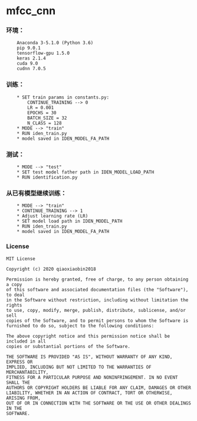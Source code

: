 mfcc_cnn
=====

### 环境：
		Anaconda 3-5.1.0 (Python 3.6)
		pip 9.0.1
		tensorflow-gpu 1.5.0
		keras 2.1.4
		cuda 9.0
		cudnn 7.0.5

### 训练：
		* SET train params in constants.py:
			CONTINUE_TRAINING --> 0
			LR = 0.001
			EPOCHS = 30
			BATCH_SIZE = 32
			N_CLASS = 128
		* MODE --> "train"
		* RUN iden_train.py
		* model saved in IDEN_MODEL_FA_PATH

### 测试：
		* MODE --> "test"
		* SET test model father path in IDEN_MODEL_LOAD_PATH
		* RUN identification.py

### 从已有模型继续训练：
		* MODE --> "train"
		* CONTINUE_TRAINING --> 1
		* Adjust learning rate (LR)
		* SET model load path in IDEN_MODEL_PATH
		* RUN iden_train.py
		* model saved in IDEN_MODEL_FA_PATH

### License
	MIT License

	Copyright (c) 2020 qiaoxiaobin2018

	Permission is hereby granted, free of charge, to any person obtaining a copy
	of this software and associated documentation files (the "Software"), to deal
	in the Software without restriction, including without limitation the rights
	to use, copy, modify, merge, publish, distribute, sublicense, and/or sell
	copies of the Software, and to permit persons to whom the Software is
	furnished to do so, subject to the following conditions:

	The above copyright notice and this permission notice shall be included in all
	copies or substantial portions of the Software.

	THE SOFTWARE IS PROVIDED "AS IS", WITHOUT WARRANTY OF ANY KIND, EXPRESS OR
	IMPLIED, INCLUDING BUT NOT LIMITED TO THE WARRANTIES OF MERCHANTABILITY,
	FITNESS FOR A PARTICULAR PURPOSE AND NONINFRINGEMENT. IN NO EVENT SHALL THE
	AUTHORS OR COPYRIGHT HOLDERS BE LIABLE FOR ANY CLAIM, DAMAGES OR OTHER
	LIABILITY, WHETHER IN AN ACTION OF CONTRACT, TORT OR OTHERWISE, ARISING FROM,
	OUT OF OR IN CONNECTION WITH THE SOFTWARE OR THE USE OR OTHER DEALINGS IN THE
	SOFTWARE.

